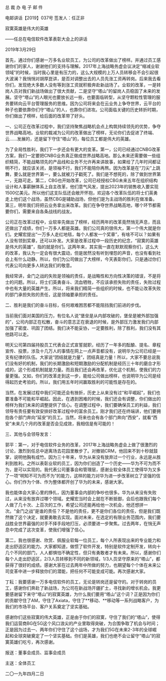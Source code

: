 ﻿总 裁 办 电 子 邮 件

 

电邮讲话【2019】037号           签发人：任正非


寂寞英雄是伟大的英雄

——任总在电信软件改革表彰大会上的讲话

2019年3月29日

首先，通过你们感谢一万多名业软员工，为公司的改革做出了榜样。并通过员工感谢你们的家人，谢谢他们的支持与理解。2017年上海战略务虚会议决定“缩减业软领域”的时候，当时我心里是有压力的，这么大规模的上万人员转移会不会引起很大波澜？我悄悄对胡厚崑讲，是否对调整出去的人员先涨工资再转岗。后来我去看你们，发现绝大多数人没有等到涨工资就积极奔赴新战场了。业软的改革，一是转岗人员对我们新战场做出了很大贡献，二是坚守“塔山”的留岗人员稳固了未来的发展。坚守“塔山”的人眼光也要放长远一些，也要面临转型，从坚守颗粒性管理的服务要转向云平台管理服务的思维。因为公司将来会在云业务上争夺世界，云平台的种子也要依靠你们守“塔山”的人，也靠你们进攻。公司面临关键的历史转折时期，你们做出了榜样，给后面的改革带了好头。

 

一、公司正在改革过程中，我们坚持聚焦战略机会点上构筑持续领先的优势，争夺世界战略高地。业软的裁减为公司的改革做出了榜样，无论你们去促进了终端、云……发展的，还是留下守住“塔山”的，每位员工都是伟大的英雄。

为了全局性胜利，我们下一步还会有更大的变革。第一，公司已经通过CNBG改革方案，我们一定要把CNBG业务真正做成世界战略高地。那么未来还需要做一些组织精简，不能战略领先的产品线和业务不允许再来讲故事，如果给了几年时间都证明不行，就应该关闭，是领袖不行，我们不能陪你再熬。因为改革是在“刀尖”上跳舞，要么就是世界第一，要么就被刀子戳死了。我们是不想死的，除了做到世界第一，无路可走。第二，CBG也开始改革，公司已经授权CBG未来五年在组织结构设计和人事薪酬体系上自主改革，他们意气风发，提出2023年的销售收入要实现1500亿美元。所以他们这支队伍还会敞开怀抱，欢迎各个改革队伍的将士们英勇走上他们这个战场，虽然CBG是辅助战场，但他们是为主战场的胜利在做准备。第三，明年我们将把云业务拿出来改革。我们在争夺世界战略高地，哪个环节都需要你们，需要来自各条战线的战友。

公司正在改革过程中，业软率先做出了榜样，经历两年的改革竟然悄无声息，而且还做出了成绩，你们一万多人都是英雄。我们公司真的很伟大，第一个伟大就是你们。史耀宏提出“一万多人走红地毯，每个人都发一个奖章”，有啥不可以？如果有人没有领到奖章，还可以补发。大家是改革过程中一段历史的纪念，“寂寞的英雄是伟大的英雄”，指的就是你们。这两年来，其实我一直在默默观察你们，这么大的改革，我认为一定会有很大震动，但是居然没有听到埋怨的声音，也没有看到社会上有什么动静。所以，你们为公司做出了大榜样，今天表彰你们，只是通过你们代表公司向更多人转达我们的敬意。

我经常讲，金门之战的失败是领袖的责任，是战略性和方向性决策的错误，不是将士的问题。所以，将士们英勇奋斗、流血牺牲，不应该承担失败的责任，失败过程中也有大量的英雄产生。所以，将来我们精简一些组织的时候，也不能让改革失败的部门承担失败的责任，这是领袖要承担的责任。

 

二、胜利是我们的奋斗目标，任何艰难困苦都不能阻挡我们前进的步伐。

当前我们面对美国的压力，有位名人说“堡垒是从内部攻破的，堡垒是被外部加强的”，公司内部正在松散，奋斗的意志正在衰退的时候，是外部压力激发我们内部加强了密度、巩固了团结。我们决不能妥协，一定要胜利，除了胜利，我们没有其他路可以走。

明天公司第四届持股员工代表会正式宣誓就职，经历了一年多的酝酿、提名、章程宣传、投票，涉及十几万人的事情在网上一点声音都没有，说明华为公司已经是一支有纪律的队伍。大家说“团结就是力量”，团结真是力量！所以，大家不要总说我们没有好的机制，我们的长期激励和短期激励的分配机制是经历三十年的磨合才形成的，这个形成机制就是力量。而且我们还会再改革，优化这个机制，使我们的力量更强。又如，你们的改革走到这一步，能给公司做出榜样，也说明华为公司是经得起历史考验的。所以，我们用五年时间赢取胜利的可能性是存在的。

当然，在发展过程中我们可能还会有挫折，历史上从来没有过“和平崛起”，我们也要准备不可能和平崛起。因此，在遇到困难的时候，我们还会有调整，你们做出的榜样为我们未来的调整提供了信心。在调整过程中，我们要确保员工的利益，我们领导有责任要有效安排好改革过程中的富余员工。刚才我们还在终端讲，他们要拥抱各个部门奔向“延安”的员工。当然，将来也会有各个部门奔向“西安”，就看“西安”未来几个月的改革是否会见成效，我相信是有可能的！

 

三、其他与会领导发言：

郭平：第一，对于电信软件业务的改革，2017年上海战略务虚会上做了很激烈的讨论，激烈到任总中途离场去花园里散步了。对撤销CRM，他回来不到十秒就鼓掌，说明他胸有成竹。因为三十年来，华为从来没有放弃过一个行业，永远是从胜利到胜利。之所以表彰业软的员工，因为你们创造了一个历史——华为不可为而不为，是可以实现的。我代表公司董事会和管理层，感谢业软全体员工使得华为又多了一项“明知不可为而不为”的能力，这样的能力对华为进一步改革树立了坚强的信心。你们作为个体、作为整体都开创了华为的未来，感谢大家。

我也能体会大家心里的挣扎，因为董事会内部的争吵也很多。华为从来没有失败过，从来没有放弃过哪个领域。史耀宏当时会上就在不断抵御，会后也跟我们每个人做了几十次、上百次的工作，希望公司还能再给他一次机会，他还想拼一次。“金门之战”是谁的责任？不是他的责任，更不是你们各位的责任，但是我们既然做了这个决定，就要勇敢去实现。面对未来，在选定的有限业务范围内，我们要战胜全世界最强的对手不择手段地打压，必须要进一步聚焦。过去两年，在悄无声息中完成了这次变革，使我们增强了信心。

第二，我也很感谢、欣赏、佩服业软每一位员工，每个人所表现出来的专业能力和走出舒适区的能力。大家都知道，做惯了软件开发，特别是软件定制开发，转向十几个不同的部门，人人都惧怕不确定性，但只有勇敢者才有未来。所以，感谢你们每个人走出舒适区，2/3人员转移到不同的新领域，1/3人员坚守原来的“塔山”，都获得了很好的成绩。感谢大家在过去两年中所做的努力，也期望每个个体在未来公司变革中进一步释放你们的潜能，把任何不可能变成可能。再次感谢大家。

丁耘：我要感谢一万多电信软件的员工，无论是转岗还是留守的。对于转岗的员工，感谢你们奔赴了新战场，为公司在新战场开疆扩土，寻找新的增长机会。我更要感谢留下来守“塔山”的寂寞英雄，为什么我们要用“塔山”这个词？正是因为你们的贡献守住了AM，守住了Axiata，守住了**移动、**移动等一系列战略客户，为我们的市场平台、客户关系奠定了坚实基础。

感谢你们这些寂寞的伟大英雄，正是由于你们的寂寞，守住了我们的“塔山”，使得我们运营商BG在5G这个风口浪尖的产业里取得突破，为合围争取了机会与时间；正是因为过去一、两年你们守住了这个战场，才为我们5G在未来2-3年的全球崛起和全球突破奠定了一个坚实基础。你们是英雄，我们也绝不会让留守“塔山”的寂寞英雄们吃亏，再次感谢。

 

报送：董事会成员、监事会成员

主送：全体员工

二〇一九年四月二日